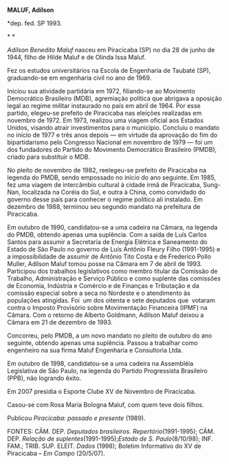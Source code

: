 **MALUF, Adílson**

\*dep. fed. SP 1993.

* *

*Adílson Benedito Maluf* nasceu em Piracicaba (SP) no dia 28 de junho de
1944, filho de Hilde Maluf e de Olinda Issa Maluf.

Fez os estudos universitários na Escola de Engenharia de Taubaté (SP),
graduando-se em engenharia civil no ano de 1969.

Iniciou sua atividade partidária em 1972, filiando-se ao Movimento
Democrático Brasileiro (MDB), agremiação política que abrigava a
oposição legal ao regime militar instaurado no país em abril de 1964.
Por esse partido, elegeu-se prefeito de Piracicaba nas eleições
realizadas em novembro de 1972. Em 1973, realizou uma viagem oficial aos
Estados Unidos, visando atrair investimentos para o município. Concluiu
o mandato no início de 1977 e três anos depois — em virtude da aprovação
do fim do bipartidarismo pelo Congresso Nacional em novembro de 1979 —
foi um dos fundadores do Partido do Movimento Democrático Brasileiro
(PMDB), criado para substituir o MDB.

No pleito de novembro de 1982, reelegeu-se prefeito de Piracicaba na
legenda do PMDB, sendo empossado no início do ano seguinte. Em 1985, fez
uma viagem de intercâmbio cultural à cidade irmã de Piracicaba,
Sung-Nan, localizada na Coréia do Sul, e outra à China, como convidado
do governo desse país para conhecer o regime político ali instalado. Em
dezembro de 1988, terminou seu segundo mandato na prefeitura de
Piracicaba.

Em outubro de 1990, candidatou-se a uma cadeira na Câmara, na legenda do
PMDB, obtendo apenas uma suplência. Com a saída de Luís Carlos Santos
para assumir a Secretaria de Energia Elétrica e Saneamento do Estado de
São Paulo no governo de Luís Antônio Fleury Filho (1991-1995) e a
impossibilidade de assumir de Antônio Tito Costa e de Frederico Pollo
Muller, Adílson Maluf tomou posse na Câmara em 7 de abril de 1993.
Participou dos trabalhos legislativos como membro titular da Comissão de
Trabalho, Administração e Serviço Público e como suplente das comissões
de Economia, Indústria e Comércio e de Finanças e Tributação e da
comissão especial sobre a seca no Nordeste e o atendimento às populações
atingidas. Foi  um dos oitenta e sete deputados que  votaram  contra o
Imposto Provisório sobre Movimentação Financeira (IPMF) na Câmara. Com o
retorno de Alberto Goldmann, Adílson Maluf deixou a Câmara em 21 de
dezembro de 1993.

Concorreu, pelo PMDB, a um novo mandato no pleito de outubro do ano
seguinte, obtendo apenas uma suplência. Passou a trabalhar como
engenheiro na sua firma Maluf Engenharia e Consultoria Ltda.

Em outubro de 1998, candidatou-se a uma cadeira na Assembléia
Legislativa de São Paulo, na legenda do Partido Progressista Brasileiro
(PPB), não logrando êxito.

Em 2007 presidia o Esporte Clube XV de Novembro de Piracicaba.

Casou-se com Rosa Maria Bologna Maluf, com quem teve dois filhos.

Publicou *Piracicaba: passado e presente* (1989).

FONTES: CÂM. DEP. *Deputados brasileiros. Repertório*(1991-1995); CÂM.
DEP. *Relação de suplentes*(1991-1995);*Estado de S. Paulo*(8/10/98);
INF. FAM.; TRIB. SUP. ELEIT. *Dados* (1998); Boletim Informativo do XV
de Piracicaba – *Em Campo* (20/5/07).

 
